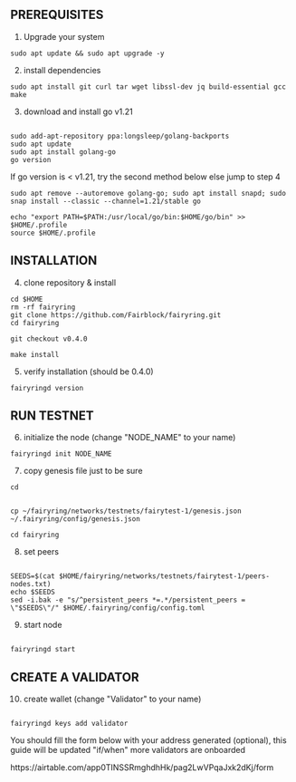 ## PREREQUISITES

1. Upgrade your system

```
sudo apt update && sudo apt upgrade -y
```

2. install dependencies

   

```
sudo apt install git curl tar wget libssl-dev jq build-essential gcc make

```

3. download and install go v1.21


```

sudo add-apt-repository ppa:longsleep/golang-backports
sudo apt update
sudo apt install golang-go
go version 

```

If go version is < v1.21, try the second method below else jump to step 4
```
sudo apt remove --autoremove golang-go; sudo apt install snapd; sudo snap install --classic --channel=1.21/stable go

```
```
echo "export PATH=$PATH:/usr/local/go/bin:$HOME/go/bin" >> $HOME/.profile
source $HOME/.profile
```

## INSTALLATION

4. clone repository & install

```
cd $HOME
rm -rf fairyring
git clone https://github.com/Fairblock/fairyring.git
cd fairyring

```

```
git checkout v0.4.0

```

```
make install

```

5. verify installation (should be 0.4.0)

```
fairyringd version

```

## RUN TESTNET

6. initialize the node (change "NODE_NAME" to your name)

```
fairyringd init NODE_NAME

```

7. copy genesis file just to be sure

```
cd
```

```

cp ~/fairyring/networks/testnets/fairytest-1/genesis.json ~/.fairyring/config/genesis.json

```

```
cd fairyring

```

8. set peers

```

SEEDS=$(cat $HOME/fairyring/networks/testnets/fairytest-1/peers-nodes.txt)
echo $SEEDS
sed -i.bak -e "s/^persistent_peers *=.*/persistent_peers = \"$SEEDS\"/" $HOME/.fairyring/config/config.toml

```

9. start node

```

fairyringd start

```


## CREATE A VALIDATOR


10. create wallet (change "Validator" to your name)

```

fairyringd keys add validator

```


<l1>
You should fill the form below with your address generated (optional), this guide will be updated "if/when" more validators are onboarded <l1/>

<p>
https://airtable.com/app0TINSSRmghdhHk/pag2LwVPqaJxk2dKj/form
   
</p>



